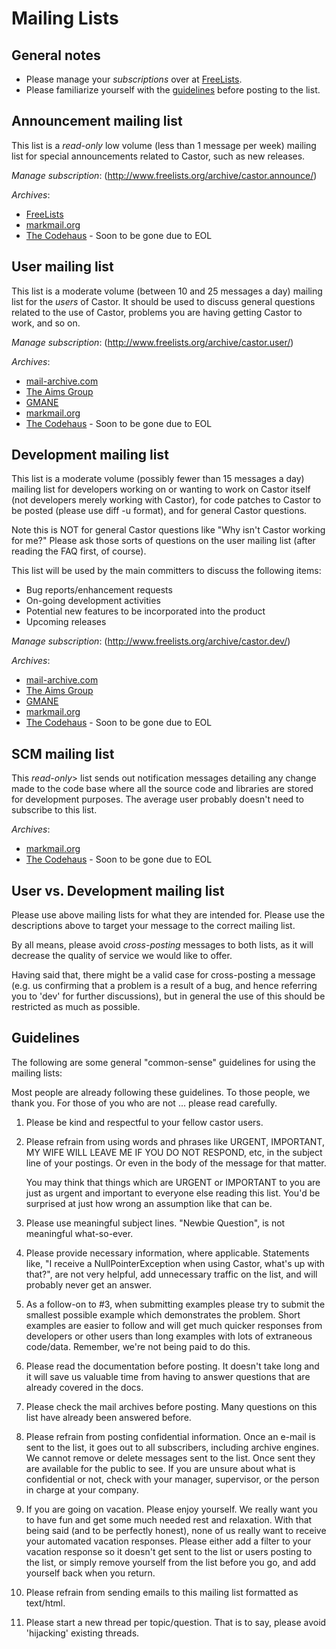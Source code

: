 # Mailing Lists

## General notes
    
* Please manage your *subscriptions* over at [FreeLists](http://www.freelists.org/).
* Please familiarize yourself with the [guidelines](#Guidelines) before posting to the list.

## Announcement mailing list 

This list is a *read-only* low volume (less than 1 message per week) mailing list for special announcements related to Castor, such as new releases.

*Manage subscription*: (http://www.freelists.org/archive/castor.announce/)
 
*Archives*:

* [FreeLists](http://www.freelists.org/archive/castor.user/)
* [markmail.org](http://castor.markmail.org/search/?q=list%3Aannounce)
* [The Codehaus](http://archive.castor.codehaus.org/announce) - Soon to be gone due to EOL

## User mailing list

This list is a moderate volume (between 10 and 25 messages a day) mailing list for the *users* of Castor. It should be used to discuss general questions related to the use of Castor, problems you are having getting Castor to work, and so on.

*Manage subscription*: (http://www.freelists.org/archive/castor.user/)

*Archives*:

* [mail-archive.com](http://www.mail-archive.com/user@castor.codehaus.org)
* [The Aims Group](http://marc.theaimsgroup.com/?l=castor-user&amp;r=1&amp;w=2)
* [GMANE](http://news.gmane.org/gmane.comp.java.castor.user)
* [markmail.org](http://castor.markmail.org/search/?q=list%3Auser)
* [The Codehaus](http://archive.castor.codehaus.org/user) - Soon to be gone due to EOL

## Development mailing list

This list is a moderate volume (possibly fewer than 15 messages a
day) mailing list for developers working on or wanting to work on
Castor itself (not developers merely working with Castor), for code
patches to Castor to be posted (please use diff -u format), and for
general Castor questions.

Note this is NOT for general Castor questions like "Why isn't Castor
working for me?" Please ask those sorts of questions on
the user mailing list (after reading the FAQ first, of course).

This list will be used by the main committers to discuss the following
items:

* Bug reports/enhancement requests
* On-going development activities
* Potential new features to be incorporated into the product
* Upcoming releases

*Manage subscription*: (http://www.freelists.org/archive/castor.dev/)

*Archives*:

* [mail-archive.com](http://www.mail-archive.com/dev@castor.codehaus.org/)
* [The Aims Group](http://marc.theaimsgroup.com/?l=castor-dev&amp;r=1&amp;w=2)
* [GMANE](http://news.gmane.org/gmane.comp.java.castor.devel)
* [markmail.org](http://castor.markmail.org/search/?q=list%3Adev)
* [The Codehaus](http://archive.castor.codehaus.org/dev) - Soon to be gone due to EOL

## SCM mailing list

This *read-only*> list sends out notification messages detailing any change made to the code base where all the source code and libraries are stored for development purposes. The average user probably doesn't need to subscribe to this list.

*Archives*:

* [markmail.org](http://castor.markmail.org/search/?q=list%3Ascm)
* [The Codehaus](http://archive.castor.codehaus.org/scm) - Soon to be gone due to EOL

## User vs. Development mailing list

Please use above mailing lists for what they are intended for. Please use
the descriptions above to target your message to the correct mailing list.

By all means, please avoid *cross-posting* messages to both lists,
as it will decrease the quality of service we would like to offer.

Having said that, there might be a valid case for cross-posting
a message (e.g. us confirming that a problem is a result of a bug, and hence
referring you to 'dev' for further discussions), but in general
the use of this should be restricted as much as possible.

## Guidelines

The following are some general "common-sense" guidelines for using the
mailing lists:

Most people are already following these guidelines. To those people, we
thank you. For those of you who are not ... please read carefully.

1. Please be kind and respectful to your fellow castor users.

2. Please refrain from using words and phrases like URGENT, IMPORTANT,
MY WIFE WILL LEAVE ME IF YOU DO NOT RESPOND, etc, in the subject line
of your postings. Or even in the body of the message for that matter.

	You may think that things which are URGENT or IMPORTANT to you are
	just as urgent and important to everyone else reading this list.
	You'd be surprised at just how wrong an assumption like that can be.

3. Please use meaningful subject lines. "Newbie Question", is not meaningful what-so-ever.

4. Please provide necessary information, where applicable.  Statements
like, "I receive a NullPointerException when using Castor, what's up
with that?", are not very helpful, add unnecessary traffic on the
list, and will probably never get an answer.

5. As a follow-on to #3, when submitting examples please try to submit
the smallest possible example which demonstrates the problem. Short
examples are easier to follow and will get much quicker responses
from developers or other users than long examples with lots of
extraneous code/data.  Remember, we're not being paid to do this.

6. Please read the documentation before posting. It doesn't take long
and it will save us valuable time from having to answer questions
that are already covered in the docs.

7. Please check the mail archives before posting. Many questions on
this list have already been answered before.

8. Please refrain from posting confidential information. Once an e-mail
is sent to the list, it goes out to all subscribers, including
archive engines. We cannot remove or delete messages sent to the
list. Once sent they are available for the public to see. If you are
unsure about what is confidential or not, check with your manager,
supervisor, or the person in charge at your company.

9. If you are going on vacation. Please enjoy yourself. We really want
you to have fun and get some much needed rest and relaxation. With
that being said (and to be perfectly honest), none of us really want
to receive your automated vacation responses. Please either add a
filter to your vacation response so it doesn't get sent to the list
or users posting to the list, or simply remove yourself from the
list before you go, and add yourself back when you return.

10. Please refrain from sending emails to this mailing list formatted
as text/html.

11. Please start a new thread per topic/question. That is to say, please
avoid 'hijacking' existing threads.

